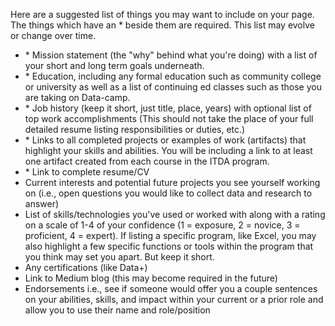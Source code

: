 Here are a suggested list of things you may want to include on your page.  The things which have an \* beside them are required.  This list may evolve or change over time.

- \* Mission statement (the "why" behind what you're doing) with a list of your short and long term goals underneath.  
- \* Education, including any formal education such as community college or university as well as a list of continuing ed classes such as those you are taking on Data-camp.  
- \* Job history (keep it short, just title, place, years) with optional list of top work accomplishments (This should not take the place of your full detailed resume listing responsibilities or duties, etc.)
- \* Links to all completed projects or examples of work (artifacts) that highlight your skills and abilities.  You will be including a link to at least one artifact created from each course in the ITDA program.
- \* Link to complete resume/CV
- Current interests and potential future projects you see yourself working on (i.e., open questions you would like to collect data and research to answer)
- List of skills/technologies you've used or worked with along with a rating on a scale of 1-4 of your confidence (1 = exposure, 2 = novice, 3 = proficient, 4 = expert).  If listing a specific program, like Excel, you may also highlight a few specific functions or tools within the program that you think may set you apart.  But keep it short.
- Any certifications (like Data+)
- Link to Medium blog (this may become required in the future)
- Endorsements i.e., see if someone would offer you a couple sentences on your abilities, skills, and impact within your current or a prior role and allow you to use their name and role/position










